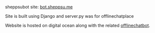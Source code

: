 sheppsubot site: [bot.sheppsu.me](https://bot.sheppsu.me)

Site is built using Django and server.py was for offlinechatplace

Website is hosted on digital ocean along with the related [offlinechatbot](https://github.com/Sheppsu/offlinechatbot).
